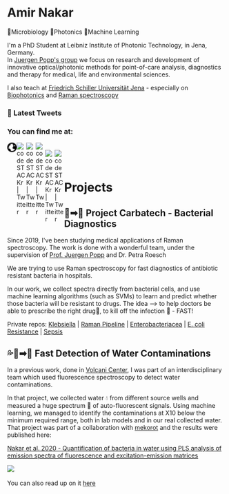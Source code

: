 # Amir Nakar
 🦠Microbiology 🔬Photonics 🎯Machine Learning
              

I'm a PhD Student at Leibniz Institute of Photonic Technology, in Jena, Germany. <br />
In [Juergen Popp's group](https://www.leibniz-ipht.de/en/research/departments/spectroscopy-and-imaging/overview.html) we focus on research and development of innovative optical/photonic methods for point-of-care analysis, diagnostics and therapy for medical, life and environmental sciences. 

I also teach at [Friedrich Schiller Universität Jena](https://www.ipc.uni-jena.de/en) - especially on [Biophotonics](https://en.wikipedia.org/wiki/Biophotonics) and [Raman spectroscopy](https://en.wikipedia.org/wiki/Raman_spectroscopy)

### 📱 Latest Tweets

<!-- TWITTER:START -->
<!-- TWITTER:END -->


### You can find me at:

[<img align="left" alt="codeSTACKr.com" width="22px" src="https://raw.githubusercontent.com/iconic/open-iconic/master/svg/globe.svg" />][website]
[<img align="left" alt="codeSTACKr | Twitter" width="22px" src="https://simpleicons.org/icons/maildotru.svg" />][Email]
[<img align="left" alt="codeSTACKr | Twitter" width="22px" src="https://cdn.jsdelivr.net/npm/simple-icons@v3/icons/linkedin.svg" />][linkedin]
[<img align="left" alt="codeSTACKr | Twitter" width="22px" src="https://cdn.jsdelivr.net/npm/simple-icons@v3/icons/twitter.svg" />][twitter]
<br />
[<img align="left" alt="codeSTACKr | Twitter" width="22px" src="https://cdn.jsdelivr.net/npm/simple-icons@v3/icons/researchgate.svg" />][Researchgate]
[<img align="left" alt="codeSTACKr | Twitter" width="22px" src="https://cdn.jsdelivr.net/npm/simple-icons@v3/icons/googlescholar.svg" />][Scholar]

<br />

# Projects
## 💊➡🦠 Project Carbatech - Bacterial Diagnostics
Since 2019, I've been studying medical applications of Raman spectroscopy. 
The work is done with a wonderful team, under the supervision of [Prof. Juergen Popp](https://www.ipc.uni-jena.de/en/research+groups/popp+group) and Dr. Petra Roesch

We are trying to use Raman spectroscopy for fast diagnostics of antibiotic resistant bacteria in hospitals. 

In our work, we collect spectra directly from bacterial cells, and use machine learning algorithms (such as SVMs) to learn and predict whether those bacteria will be resistant to drugs.
The idea --> to help doctors be able to prescribe the right drug💊, to kill off the infection 🦠 - FAST!

Private repos:
[Klebsiella](https://github.com/amirnakar/KlebsiellaP)  | [Raman Pipeline](https://github.com/amirnakar/Raman.Pipeline) | [Enterobacteriacea](https://github.com/amirnakar/EnteroP) | [E. coli Resistance](https://github.com/amirnakar/ColiP) | [Sepsis](https://github.com/amirnakar/BloodIso)
## 💦🌈➡🧫 Fast Detection of Water Contaminations
In a previous work, done in [Volcani Center](https://www.agri.gov.il/en/units/institutes/8.aspx),
I was part of an interdisciplinary team which used fluorescence spectroscopy to detect water contaminations.

In that project, we collected water 💧 from different source wells and measured a huge spectrum 🌈 of auto-fluorescent signals. 
Using machine learning, we managed to identify the contaminations at X10 below the minimum required range, both in lab models and in our real collected water.
That project was part of a collaboration with [mekorot](https://www.mekorot-int.com/) and the results were published here: 

[Nakar et al. 2020 - Quantification of bacteria in water using PLS analysis of emission spectra of fluorescence and excitation-emission matrices](https://www.sciencedirect.com/science/article/abs/pii/S0043135419309716)

<img src="https://ars.els-cdn.com/content/image/1-s2.0-S0043135419309716-fx1_lrg.jpg" width="800">


You can also read up on it [here](https://www.linkedin.com/feed/update/urn:li:activity:6721427914832785409/) 





<!--
**amirnakar/amirnakar** is a ✨ _special_ ✨ repository because its `README.md` (this file) appears on your GitHub profile.
<script src="https://platform.linkedin.com/badges/js/profile.js" async defer type="text/javascript"></script>
Here are some ideas to get you started:

- 🔭 I’m currently working on ...
- 🌱 I’m currently learning ...
- 👯 I’m looking to collaborate on ...
- 🤔 I’m looking for help with ...
- 💬 Ask me about ...
- 📫 How to reach me: ...
- 😄 Pronouns: ...
- ⚡ Fun fact: ...
-->

 
 
 </details>

[website]: https://www.leibniz-ipht.de/en/author/206/
[twitter]: https://twitter.com/nakar_a
[linkedin]: https://www.linkedin.com/in/amir-nakar/
[Researchgate]: https://www.researchgate.net/profile/Amir_Nakar
[Scholar]: https://scholar.google.com/citations?user=qSmXfbcAAAAJ&hl=iw
[email]: mailto:anakar@ymail.com

 
